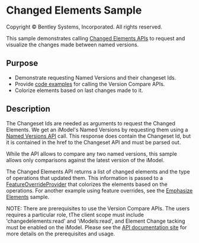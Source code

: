 # Changed Elements Sample

Copyright © Bentley Systems, Incorporated. All rights reserved.

This sample demonstrates calling [Changed Elements APIs](https://developer.bentley.com/api-groups/project-delivery/apis/changed-elements/operations/get-comparison/) to request and visualize the changes made between named versions.

## Purpose

- Demonstrate requesting Named Versions and their changeset Ids.
- Provide [code examples](./ChangedElementsClient.ts) for calling the Version Compare APIs.
- Colorize elements based on last changes made to it.

## Description

The Changeset Ids are needed as arguments to request the Changed Elements.  We get an iModel's Named Versions by requesting them using a [Named Versions API](https://developer.bentley.com/api-groups/data-management/apis/imodels/operations/get-imodel-named-versions/) call.  This response does contain the Changeset Id, but it is contained in the href to the Changeset API and must be parsed out.

While the API allows to compare any two named versions, this sample allows only comparisons against the latest version of the iModel.

The Changed Elements API returns a list of changed elements and the type of operations that updated them.  This information is passed to a [FeatureOverrideProvider](https://www.itwinjs.org/reference/imodeljs-frontend/views/featureoverrideprovider/) that colorizes the elements based on the operations.  For another example using feature overrides, see the [Emphasize Elements](../emphasize-elements-sample/readme.md) sample.

NOTE: There are prerequisites to use the Version Compare APIs.  The users requires a particular role, tThe client scope must include 'changedelements:read' and 'iModels:read', and Element Change tacking must be enabled on the iModel.  Please see the [API documentation site](https://developer.bentley.com/api-groups/project-delivery/apis/changed-elements/operations/get-comparison/) for more details on the prerequisites and usage.
